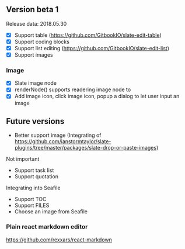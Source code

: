 ## Version beta 1

Release data: 2018.05.30

* [X] Support table (https://github.com/GitbookIO/slate-edit-table)
* [X] Support coding blocks
* [X] Support list editing (https://github.com/GitbookIO/slate-edit-list)
* [x] Support images

### Image

* [x] Slate image node
* [x] renderNode() supports readering image node to <img>
* [x] Add image icon, click image icon, popup a dialog to let user input an image

## Future versions

* Better support image (Integrating of https://github.com/ianstormtaylor/slate-plugins/tree/master/packages/slate-drop-or-paste-images)

Not important

* Support task list
* Support quotation

Integrating into Seafile

* Support TOC
* Support FILES
* Choose an image from Seafile

### Plain react markdown editor

https://github.com/rexxars/react-markdown
